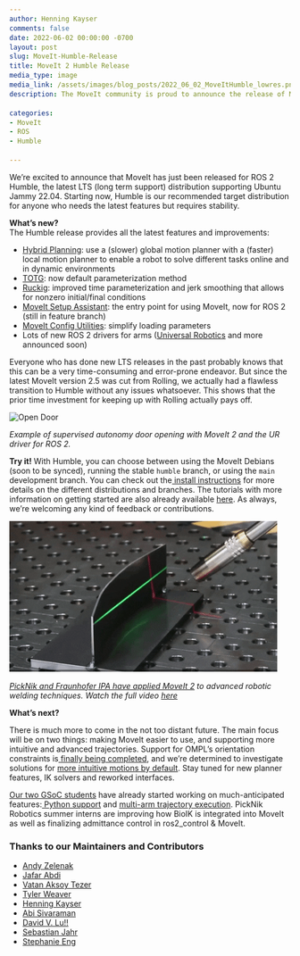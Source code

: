 ```yaml
---
author: Henning Kayser
comments: false
date: 2022-06-02 00:00:00 -0700
layout: post
slug: MoveIt-Humble-Release
title: MoveIt 2 Humble Release
media_type: image
media_link: /assets/images/blog_posts/2022_06_02_MoveItHumble_lowres.png
description: The MoveIt community is proud to announce the release of MoveIt 2 Humble

categories:
- MoveIt
- ROS
- Humble

---
```


We’re excited to announce that MoveIt has just been released for ROS 2 Humble, the latest LTS (long term support) distribution supporting Ubuntu Jammy 22.04. Starting now, Humble is our recommended target distribution for anyone who needs the latest features but requires stability.

**What’s new?** \
The Humble release provides all the latest features and improvements:

* [Hybrid Planning](https://github.com/moveit/moveit2/issues/433): use a (slower) global motion planner with a (faster) local motion planner to enable a robot to solve different tasks online and in dynamic environments
* [TOTG](https://github.com/moveit/moveit2/pull/1218): now default parameterization method
* [Ruckig](https://github.com/moveit/moveit2/pull/571): improved time parameterization and jerk smoothing that allows for nonzero initial/final conditions
* [MoveIt Setup Assistant](https://github.com/moveit/moveit2/pull/1254): the entry point for using MoveIt, now for ROS 2 (still in feature branch)
* [MoveIt Config Utilities](https://github.com/moveit/moveit2/pull/591): simplify loading parameters
* Lots of new ROS 2 drivers for arms ([Universal Robotics](https://discourse.ros.org/t/universal-robots-ros-2-driver-release/25461) and more announced soon)

Everyone who has done new LTS releases in the past probably knows that this can be a very time-consuming and error-prone endeavor. But since the latest MoveIt version 2.5 was cut from Rolling, we actually had a flawless transition to Humble without any issues whatsoever. This shows that the prior time investment for keeping up with Rolling actually pays off.



![Open Door](/assets/images/blog_posts/2022_05_02_image1.gif)

_Example of supervised autonomy door opening with MoveIt 2 and the UR driver for ROS 2._


**Try it!**
With Humble, you can choose between using the MoveIt Debians (soon to be synced), running the stable `humble` branch, or using the `main` development branch. You can check out the[ install instructions](https://moveit.ros.org/install-moveit2/source/) for more details on the different distributions and branches. The tutorials with more information on getting started are also already available [here](https://moveit.picknik.ai/humble/index.html). As always, we’re welcoming any kind of feedback or contributions.



![Automated Welding](/assets/images/blog_posts/2022_05_02_image3.gif)

_[PickNik and Fraunhofer IPA have applied MoveIt 2](https://picknik.ai/hybrid-planning/fraunhofer/moveit/2022/02/03/Hybrid-planning-Welding-with-the-UR10e.html) to advanced robotic welding techniques. Watch the full video [here](https://www.youtube.com/watch?v=ixX2TjgFOI4)_


**What’s next?**

There is much more to come in the not too distant future. The main focus will be on two things: making MoveIt easier to use, and supporting more intuitive and advanced trajectories.  Support for OMPL’s orientation constraints is[ finally being completed](https://github.com/moveit/moveit2/pull/1273), and we’re determined to investigate solutions for [more intuitive motions by default](https://github.com/moveit/moveit2/issues/1200). Stay tuned for new planner features, IK solvers and reworked interfaces.

[Our two GSoC students](https://moveit.ros.org/events/moveit/mentor/google/2022/05/20/2022-google-summer-of-code-students.html) have already started working on much-anticipated features:[ Python support](https://github.com/moveit/moveit2/issues/1279) and [multi-arm trajectory execution](https://github.com/moveit/moveit/pull/2810). PickNik Robotics summer interns are improving how BioIK is integrated into MoveIt as well as finalizing admittance control in ros2_control & MoveIt.


### Thanks to our Maintainers and Contributors

* [Andy Zelenak](https://github.com/AndyZe)
* [Jafar Abdi](https://github.com/JafarAbdi)
* [Vatan Aksoy Tezer](https://github.com/vatanaksoytezer)
* [Tyler Weaver](https://github.com/tylerjw)
* [Henning Kayser](https://github.com/henningkayser)
* [Abi Sivaraman](https://github.com/Abishalini)
* [David V. Lu!!](https://github.com/DLu)
* [Sebastian Jahr](https://github.com/sjahr)
* [Stephanie Eng](https://github.com/stephanie-eng)
